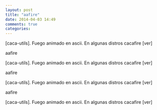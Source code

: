 ```yaml
---
layout: post
title: "aafire"
date: 2014-04-03 14:49
comments: true
categories: 
---
```

[caca-utils]. Fuego animado en ascii. En algunas distros cacafire [ver]

aafire

[caca-utils]. Fuego animado en ascii. En algunas distros cacafire [ver]

aafire

[caca-utils]. Fuego animado en ascii. En algunas distros cacafire [ver]

aafire

[caca-utils]. Fuego animado en ascii. En algunas distros cacafire [ver]

